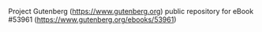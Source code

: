 Project Gutenberg (https://www.gutenberg.org) public repository for
eBook #53961 (https://www.gutenberg.org/ebooks/53961)
